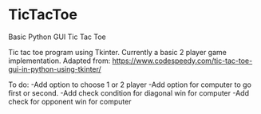 # TicTacToe
Basic Python GUI Tic Tac Toe

Tic tac toe program using Tkinter.  Currently a basic 2 player game implementation.
Adapted from: https://www.codespeedy.com/tic-tac-toe-gui-in-python-using-tkinter/

To do:
-Add option to choose 1 or 2 player
-Add option for computer to go first or second.
-Add check condition for diagonal win for computer
-Add check for opponent win for computer
  

